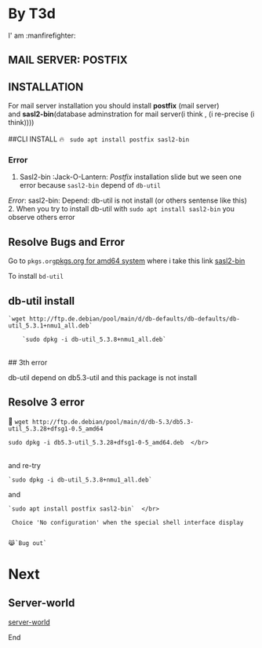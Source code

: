 
# By T3d 
I' am :manfirefighter:
## MAIL SERVER: POSTFIX

## INSTALLATION

For mail server installation you should install __postfix__ (mail server) </br> 
and __sasl2-bin__(database adminstration for mail server(i think , (i re-precise (i think)))) </br>
</br>
##CLI INSTALL 
:fire:
` sudo apt install postfix sasl2-bin` </br>


### Error 
1. Sasl2-bin :Jack-O-Lantern:
_Postfix_ installation slide but we seen one error because `sasl2-bin` depend of `db-util` </br>

_Error_: sasl2-bin: Depend: db-util is not install (or others sentense like this) </br>
 2. 
When you try to install db-util with `sudo apt install sasl2-bin` you observe others error </br> 
## Resolve Bugs and Error</br>

Go to `pkgs.org`[pkgs.org for amd64 system](https://debian.pkgs.org/10/debian-main-amd64)  where i take this link [sasl2-bin](https://debian.pkgs.org/10/debian-main-amd64/sasl2-bin_2.1.27+dfsg-1+deb10u2_amd64.deb.html)  </br> 


 
To install `bd-util`  </br> 


## db-util install

	`wget http://ftp.de.debian/pool/main/d/db-defaults/db-defaults/db-util_5.3.1+nmu1_all.deb`    
	
		`sudo dpkg -i db-util_5.3.8+nmu1_all.deb`
 </br>
## 3th error 

 db-util depend on db5.3-util and this package is not install  </br>

## Resolve 3 error  </br>
:key:
	`wget http://ftp.de.debian/pool/main/d/db-5.3/db5.3-util_5.3.28+dfsg1-0.5_amd64`  </br>
	
	sudo dpkg -i db5.3-util_5.3.28+dfsg1-0-5_amd64.deb  </br>
 </br>
and re-try  </br>

	`sudo dpkg -i db-util_5.3.8+nmu1_all.deb` 

and 
	
	`sudo apt install postfix sasl2-bin`  </br>

	 Choice 'No configuration' when the special shell interface display
	 
	 
	😹️`Bug out`


# Next 

## Server-world

[server-world](https://www.server-world.info/en/note?os=Debian_10&p=mail&f=1)

End
